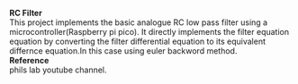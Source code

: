 **RC Filter**  
This project implements the basic analogue RC low pass filter using a microcontroller(Raspberry pi pico).
It directly implements the filter equation equation by converting the filter differential equation to its equivalent differnce equation.In this case using euler backword method.  
  **Reference**  
phils lab youtube channel.
